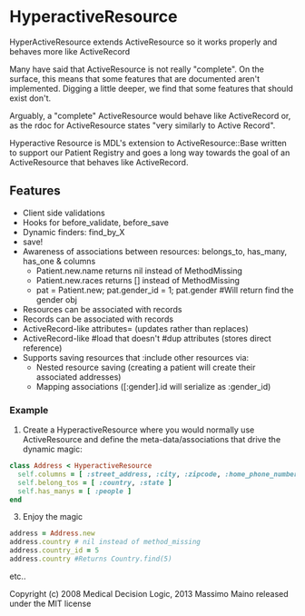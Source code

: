 # HyperactiveResource

HyperActiveResource extends ActiveResource so it works properly and behaves more like ActiveRecord

Many have said that ActiveResource is not really "complete". On the surface, this means that some features that are documented aren't implemented. Digging a little deeper, we find that some features that should exist don't.

Arguably, a "complete" ActiveResource would behave like ActiveRecord or, as the rdoc for ActiveResource states "very similarly to Active Record".

Hyperactive Resource is MDL's extension to ActiveResource::Base written to support our Patient Registry and goes a long way towards the goal of an ActiveResource that behaves like ActiveRecord.

## Features
 * Client side validations
 * Hooks for before_validate, before_save
 * Dynamic finders: find_by_X
 * save!
 * Awareness of associations between resources: belongs_to, has_many, has_one & columns
   * Patient.new.name returns nil instead of MethodMissing
   * Patient.new.races returns [] instead of MethodMissing
   * pat = Patient.new; pat.gender_id = 1; pat.gender #Will return find the gender obj
 * Resources can be associated with records
 * Records can be associated with records
 * ActiveRecord-like attributes= (updates rather than replaces)
 * ActiveRecord-like #load that doesn't #dup attributes (stores direct reference)
 * Supports saving resources that :include other resources via:
   * Nested resource saving (creating a patient will create their associated addresses)
   * Mapping associations ([:gender].id will serialize as :gender_id)

### Example

 1. Create a HyperactiveResource where you would normally use ActiveResource
    and define the meta-data/associations that drive the dynamic magic:

  ```ruby
  class Address < HyperactiveResource
    self.columns = [ :street_address, :city, :zipcode, :home_phone_number ]
    self.belong_tos = [ :country, :state ]
    self.has_manys = [ :people ]
  end
  ```

 3. Enjoy the magic

  ```ruby
  address = Address.new
  address.country # nil instead of method_missing
  address.country_id = 5
  address.country #Returns Country.find(5)
  ```

  etc..

Copyright (c) 2008 Medical Decision Logic, 2013 Massimo Maino released under the MIT license
